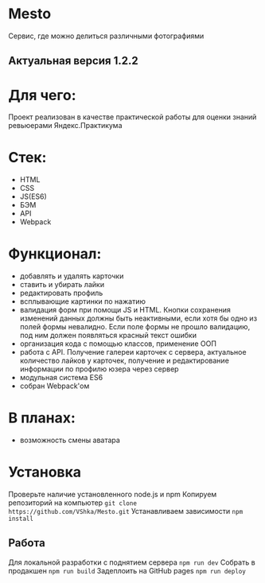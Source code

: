 # Mesto
Сервис, где можно делиться различными фотографиями

## Актуальная версия 1.2.2

# Для чего:
Проект реализован в качестве практической работы для оценки знаний ревьюерами Яндекс.Практикума

# Стек: 
- HTML
- CSS
- JS(ES6)
- БЭМ
- API
- Webpack

# Функционал:
- добавлять и удалять карточки
- ставить и убирать лайки
- редактировать профиль
- всплывающие картинки по нажатию
- валидация форм при помощи JS и HTML. Кнопки сохранения изменений данных должны быть неактивными, если хотя бы одно из полей формы невалидно. Если поле формы не прошло валидацию, под ним должен появляться красный текст ошибки
- организация кода с помощью классов, применение ООП
- работа с API. Получение галереи карточек с сервера, актуальное количество лайков у карточек, получение и редактирование информации по профилю юзера через сервер
- модульная система ES6
- собран Webpack'ом

# В планах: 
- возможность смены аватара

# Установка
Проверьте наличие установленного node.js и npm
Копируем репозиторий на компьютер 
`git clone https://github.com/VShka/Mesto.git`
Устанавливаем зависимости
`npm install`
## Работа 
Для локальной разработки с поднятием сервера
`npm run dev`
Собрать в продакшен 
`npm run build`
Задеплоить на GitHub pages
`npm run deploy`
